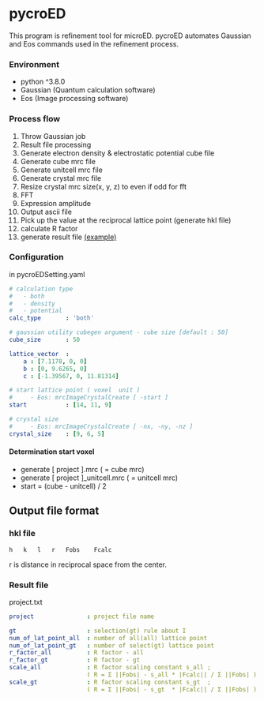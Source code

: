 # pycroED
This program is refinement tool for microED. pycroED automates Gaussian and Eos commands used in the refinement process.

### Environment
- python ^3.8.0
- Gaussian (Quantum calculation software)
- Eos (Image processing software)

### Process flow
1. Throw Gaussian job
2. Result file processing
3. Generate electron density & electrostatic potential cube file
4. Generate cube mrc file
5. Generate unitcell mrc file
6. Generate crystal mrc file
7. Resize crystal mrc size(x, y, z) to even if odd for fft
8. FFT
9. Expression amplitude
10. Output ascii file
11. Pick up the value at the reciprocal lattice point (generate hkl file)
12. calculate R factor
13. generate result file <a href="#result_example">(example)</a>

### Configuration
in pycroEDSetting.yaml
```yaml
# calculation type
#   - both
#   - density
#   - potential
calc_type       : 'both'

# gaussian utility cubegen argument - cube size [default : 50]
cube_size       : 50

lattice_vector  :
    a : [7.1178, 0, 0]
    b : [0, 9.6265, 0]
    c : [-1.39567, 0, 11.81314]

# start lattice point ( voxel  unit )
#     - Eos: mrcImageCrystalCreate [ -start ]
start           : [14, 11, 9]

# crystal size
#     - Eos: mrcImageCrystalCreate [ -nx, -ny, -nz ]
crystal_size    : [9, 6, 5]
```

#### Determination start voxel
- generate [ project ].mrc ( = cube mrc)
- generate [ project ]_unitcell.mrc ( = unitcell mrc)
- start = (cube - unitcell) / 2


## Output file format
### hkl file
``` text
h   k   l   r   Fobs    Fcalc
```
r is distance in reciprocal space from the center.

### <p id="result_example">Result file</p>
project.txt
```yaml
project               : project file name

gt                    : selection(gt) rule about I
num_of_lat_point_all  : number of all(all) lattice point
num_of_lat_point_gt   : number of select(gt) lattice point
r_factor_all          : R factor - all
r_factor_gt           : R factor - gt
scale_all             : R factor scaling constant s_all ;
                      ( R = Σ ||Fobs| - s_all * |Fcalc|| / Σ ||Fobs| ) 
scale_gt              : R factor scaling constant s_gt  ;
                      ( R = Σ ||Fobs| - s_gt  * |Fcalc|| / Σ ||Fobs| )
```
